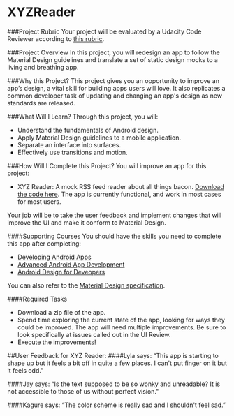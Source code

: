 # XYZReader

###Project Rubric
Your project will be evaluated by a Udacity Code Reviewer according to [this rubric](https://docs.google.com/document/d/1DLP2mj_xYYb01NfQLHbNke4zgNH67bntN0wkc-w_lVY/pub?embedded=true).

###Project Overview
In this project, you will redesign an app to follow the Material Design guidelines and translate a set of static design mocks to a living and breathing app.

###Why this Project?
This project gives you an opportunity to improve an app’s design, a vital skill for building apps users will love. It also replicates a common developer task of updating and changing an app's design as new standards are released.

###What Will I Learn?
Through this project, you will:
* Understand the fundamentals of Android design.
* Apply Material Design guidelines to a mobile application.
* Separate an interface into surfaces.
* Effectively use transitions and motion.

###How Will I Complete this Project?
You will improve an app for this project:
* XYZ Reader: A mock RSS feed reader about all things bacon. [Download the code here](https://www.udacity.com/api/nodes/4292653440/supplemental_media/xyzreaderzip/download).
The app is currently functional, and work in most cases for most users.

Your job will be to take the user feedback and implement changes that will improve the UI and make it conform to Material Design.

####Supporting Courses
You should have the skills you need to complete this app after completing:
* [Developing Android Apps](https://www.udacity.com/course/viewer#!/c-ud853-nd)
* [Advanced Android App Development](https://www.udacity.com/course/viewer#!/c-ud855-nd)
* [Android Design for Deveopers](https://www.udacity.com/course/viewer#!/c-ud862-nd)

You can also refer to the [Material Design specification](http://www.google.com/design/spec/material-design/introduction.html).

####Required Tasks
* Download a zip file of the app.
* Spend time exploring the current state of the app, looking for ways they could be improved. The app will need multiple improvements. Be sure to look specifically at issues called out in the UI Review.
* Execute the improvements!

##User Feedback for XYZ Reader:
####Lyla says:
“This app is starting to shape up but it feels a bit off in quite a few places. I can't put finger on it but it feels odd.”

####Jay says:
“Is the text supposed to be so wonky and unreadable? It is not accessible to those of us without perfect vision."

####Kagure says:
“The color scheme is really sad and I shouldn't feel sad.”
